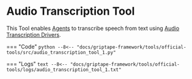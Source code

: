 # Audio Transcription Tool

This Tool enables [Agents](../../../griptape-framework/structures/agents.md) to transcribe speech from text using [Audio Transcription Drivers](../../../reference/griptape/drivers/audio_transcription/base_audio_transcription_driver.md).

=== "Code"
    ```python
    --8<-- "docs/griptape-framework/tools/official-tools/src/audio_transcription_tool_1.py"
    ```

=== "Logs"
    ```text
    --8<-- "docs/griptape-framework/tools/official-tools/logs/audio_transcription_tool_1.txt"
    ```

